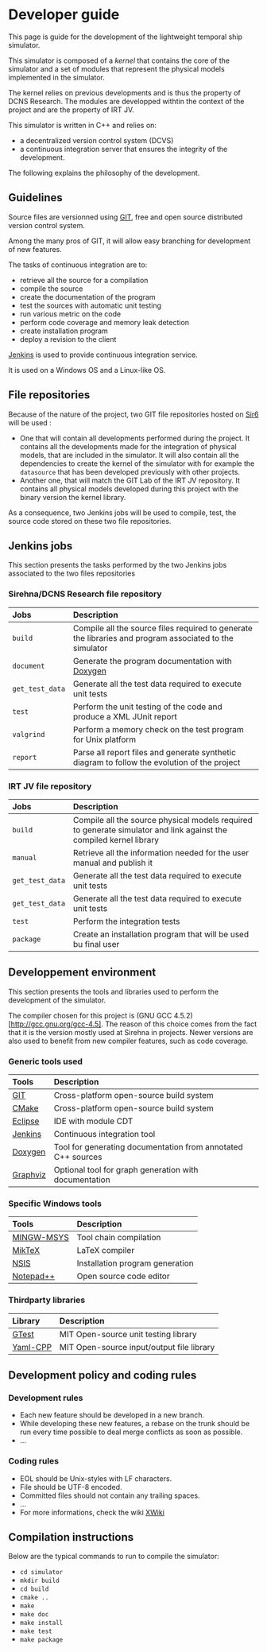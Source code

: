 # Developer guide

This page is guide for the development of the lightweight temporal ship simulator.

This simulator is composed of a *kernel* that contains the core of the simulator and
a set of modules that represent the physical models implemented in the simulator.

The kernel relies on previous developments and is thus the property of DCNS Research.
The modules are developped withtin the context of the project and are the property
of IRT JV.

This simulator is written in C++ and relies on:

* a decentralized version control system (DCVS)
* a continuous integration server that ensures the integrity of the development.

The following explains the philosophy of the development.

## Guidelines

Source files are versionned using [GIT](http://www.git-scm.com),
free and open source distributed version control system.

Among the many pros of GIT, it will allow easy branching for
development of new features.

The tasks of continuous integration are to:

* retrieve all the source for a compilation
* compile the source
* create the documentation of the program
* test the sources with automatic unit testing
* run various metric on the code
* perform code coverage and memory leak detection
* create installation program
* deploy a revision to the client

[Jenkins](http://www.jenkins-ci.org) is used to provide
continuous integration service.

It is used on a Windows OS and a Linux-like OS.

## File repositories
Because of the nature of the project, two GIT file
repositories hosted on [Sir6](http://130.66.124.6/git/) will be used :

* One that will contain all developments performed during the project.
  It contains all the developments made for the integration of
  physical models, that are included in the simulator. It will also
  contain all the dependencies to create the kernel of the simulator
  with for example the ``datasource`` that has been developed
  previously with other projects.
* Another one, that will match the GIT Lab of the IRT JV repository.
  It contains all physical models developed during this project
  with the binary version the kernel library.

As a consequence, two Jenkins jobs will be used to compile, test, the source
code stored on these two file repositories.

## Jenkins jobs

This section presents the tasks performed by the two Jenkins jobs
associated to the two files repositories

### Sirehna/DCNS Research file repository

| Jobs                  | Description                                                                                             |
| :---------------------| :------------------------------------------------------------------------------------------------------ |
| ``build``             | Compile all the source files required to generate the libraries and program associated to the simulator |
| ``document``          | Generate the program documentation with [Doxygen](http://www.doxygen.org)                               |
| ``get_test_data``     | Generate all the test data required to execute unit tests                                               |
| ``test``              | Perform the unit testing of the code and produce a XML JUnit report                                     |
| ``valgrind``          | Perform a memory check on the test program for Unix platform                                            |
| ``report``            | Parse all report files and generate synthetic diagram to follow the evolution of the project            |

### IRT JV file repository

| Jobs                  | Description                                                                                                         |
| :---------------------| :------------------------------------------------------------------------------------------------------------------ |
| ``build``             | Compile all the source physical models required to generate simulator and link against the compiled kernel library  |
| ``manual``            | Retrieve all the information needed for the user manual and publish it                                              |
| ``get_test_data``     | Generate all the test data required to execute unit tests                                                           |
| ``get_test_data``     | Generate all the test data required to execute unit tests                                                           |
| ``test``              | Perform the integration tests                                                                                       |
| ``package``           | Create an installation program that will be used bu final user                                                      |

## Developpement environment

This section presents the tools and libraries used to perform the development of the simulator.

The compiler chosen for this project is (GNU GCC 4.5.2)[http://gcc.gnu.org/gcc-4.5].
The reason of this choice comes from the fact that it is the version mostly used at Sirehna in projects.
Newer versions are also used to benefit from new compiler features, such as code coverage.

### Generic tools used
| Tools                                 | Description                                                   |
| :--------------------------------     | :------------------------------------------------------------ |
| [GIT](http://www.git-scm.com)         | Cross-platform open-source build system                       |
| [CMake](http://www.cmake.org)         | Cross-platform open-source build system                       |
| [Eclipse](http://www.eclipse.org)     | IDE with module CDT                                           |
| [Jenkins](http://www.jenkins-ci.org)  | Continuous integration tool                                   |
| [Doxygen](http://www.doxygen.org)     | Tool for generating documentation from annotated C++ sources  |
| [Graphviz](http://www.graphviz.org)   | Optional tool for graph generation with documentation         |

### Specific Windows tools
| Tools                                             | Description                               |
| :------------------------------------------------ | :---------------------------------------- |
| [MINGW-MSYS](http://www.mingw.org)                | Tool chain compilation                    |
| [MikTeX](http://www.miktex.org)                   | LaTeX compiler                            |
| [NSIS](http://www.nsis.sourceforge.net/Main_Page) | Installation program generation           |
| [Notepad++](http://www.notepad-plus-plus.org)     | Open source code editor                   |

### Thirdparty libraries
| Library                                           | Description                               |
| :-------------------------                        | :---------------------------------------- |
| [GTest](http://www.code.google.com/p/googletest)  | MIT Open-source unit testing library      |
| [Yaml-CPP](http://www.code.google.com/p/yaml-cpp) | MIT Open-source input/output file library |


## Development policy and coding rules

### Development rules

* Each new feature should be developed in a new branch.
* While developing these new features, a rebase on the trunk should be run every time possible
  to deal merge conflicts as soon as possible.
* ...

### Coding rules

* EOL should be Unix-styles with LF characters.
* File should be UTF-8 encoded.
* Committed files should not contain any trailing spaces.
* ...
* For more informations, check the wiki [XWiki](http://sir6:8080/xwiki/bin/view/Espace+de+travail+commun/Checklist+de+Revue+de+code)

## Compilation instructions

Below are the typical commands to run to compile the simulator:

* ``cd simulator``
* ``mkdir build``
* ``cd build``
* ``cmake ..``
* ``make``
* ``make doc``
* ``make install``
* ``make test``
* ``make package``